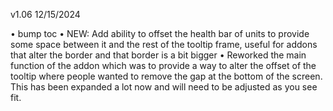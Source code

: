 v1.06 12/15/2024

• bump toc
• NEW: Add ability to offset the health bar of units to provide some space between it and the rest of the tooltip frame, useful for addons that alter the border and that border is a bit bigger
• Reworked the main function of the addon which was to provide a way to alter the offset of the tooltip where people wanted to remove the gap at the bottom of the screen. This has been expanded a lot now and will need to be adjusted as you see fit.
